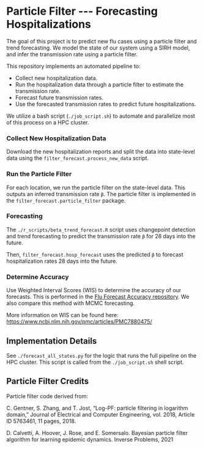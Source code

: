 # Particle Filter --- Forecasting Hospitalizations
The goal of this project is to predict new flu cases using a particle 
filter and trend forecasting. We model the state of our system using a SIRH 
model, and infer the transmission rate using a particle filter.

This repository implements an automated pipeline to:
- Collect new hospitalization data.
- Run the hospitalization data through a particle filter to estimate the transmission rate.
- Forecast future transmission rates. 
- Use the forecasted transmission rates to predict future hospitalizations. 

We utilize a bash script (`./job_script.sh`) to automate and parallelize 
most of this process on a HPC cluster. 

### Collect New Hospitalization Data
Download the new hospitalization reports and split the data into 
state-level data using the `filter_forecast.process_new_data` script.

### Run the Particle Filter
For each location, we run the particle filter on the state-level data. This outputs an inferred transmission rate `β`. 
The particle filter is implemented in the `filter_forecast.particle_filter` package.  

### Forecasting
The `./r_scripts/beta_trend_forecast.R` script uses changepoint detection and 
trend 
forecasting to predict the transmission rate `β` for 28 days into the future.

Then, `filter_forecast.hosp_forecast` uses the predicted `β` to forecast hospitalization rates 28 days into the future.

### Determine Accuracy
Use Weighted Interval Scores (WIS) to determine the accuracy of our forecasts. This is performed in the [Flu Forecast Accuracy repository](https://github.com/atiumcache/flu-forecast-accuracy). We also compare this method with 
MCMC forecasting.

More information on WIS can be found here:
https://www.ncbi.nlm.nih.gov/pmc/articles/PMC7880475/

## Implementation Details
See `./forecast_all_states.py` for the logic that runs the full pipeline on the 
HPC cluster. This script is called from the `./job_script.sh` shell script.

## Particle Filter Credits
Particle filter code derived from:   

C. Gentner, S. Zhang, and T. Jost, “Log-PF: particle filtering in logarithm domain,” Journal of Electrical and Computer Engineering, vol. 2018, Article ID 5763461, 11 pages, 2018.

D. Calvetti, A. Hoover, J. Rose, and E. Somersalo. Bayesian particle filter algorithm for learning epidemic dynamics. Inverse Problems, 2021




